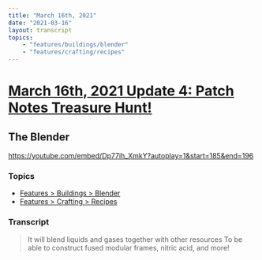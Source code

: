 ```yaml
---
title: "March 16th, 2021"
date: "2021-03-16"
layout: transcript
topics: 
    - "features/buildings/blender"
    - "features/crafting/recipes"
---
```

# [March 16th, 2021 Update 4: Patch Notes Treasure Hunt!](../2021-03-16.md)
## The Blender
https://youtube.com/embed/Dp77ih_XmkY?autoplay=1&start=185&end=196
### Topics
* [Features > Buildings > Blender](../topics/features/buildings/blender.md)
* [Features > Crafting > Recipes](../topics/features/crafting/recipes.md)

### Transcript

> It will blend liquids and gases together with other resources
> To be able to construct fused modular frames,
> nitric acid, and more!
